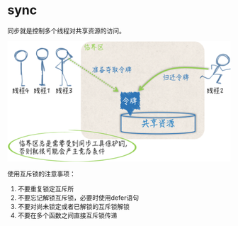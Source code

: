 # sync

 同步就是控制多个线程对共享资源的访问。

![](./png/sync.png)

使用互斥锁的注意事项：

1. 不要重复锁定互斥所
2. 不要忘记解锁互斥锁，必要时使用defer语句
3. 不要对尚未锁定或者已解锁的互斥锁解锁
4. 不要在多个函数之间直接互斥锁传递